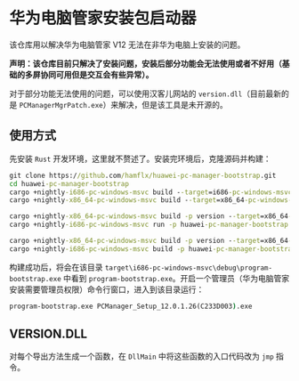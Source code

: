 # 华为电脑管家安装包启动器

该仓库用以解决华为电脑管家 V12 无法在非华为电脑上安装的问题。

**声明：该仓库目前只解决了安装问题，安装后部分功能会无法使用或者不好用（基础的多屏协同可用但是交互会有些异常）。**

对于部分功能无法使用的问题，可以使用汉客儿网站的 `version.dll`（目前最新的是 `PCManagerMgrPatch.exe`）来解决，但是该工具是未开源的。

## 使用方式

先安装 `Rust` 开发环境，这里就不赘述了。安装完环境后，克隆源码并构建：

```cmd
git clone https://github.com/hamflx/huawei-pc-manager-bootstrap.git
cd huawei-pc-manager-bootstrap
cargo +nightly-i686-pc-windows-msvc build --target=i686-pc-windows-msvc
cargo +nightly-x86_64-pc-windows-msvc build --target=x86_64-pc-windows-msvc

cargo +nightly-x86_64-pc-windows-msvc build -p version --target=x86_64-pc-windows-msvc
cargo +nightly-i686-pc-windows-msvc run -p huawei-pc-manager-bootstrap --target=i686-pc-windows-msvc

cargo +nightly-x86_64-pc-windows-msvc build -p version --target=x86_64-pc-windows-msvc
cargo +nightly-i686-pc-windows-msvc build -p huawei-pc-manager-bootstrap --target=i686-pc-windows-msvc
```

构建成功后，将会在该目录 `target\i686-pc-windows-msvc\debug\program-bootstrap.exe` 中看到 `program-bootstrap.exe`。开启一个管理员（华为电脑管家安装需要管理员权限）命令行窗口，进入到该目录运行：

```cmd
program-bootstrap.exe PCManager_Setup_12.0.1.26(C233D003).exe
```

## VERSION.DLL

对每个导出方法生成一个函数，在 `DllMain` 中将这些函数的入口代码改为 `jmp` 指令。
